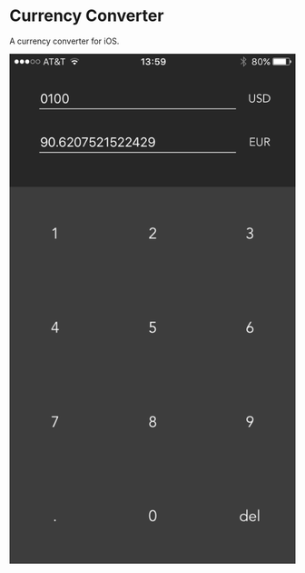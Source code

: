 # Currency Converter
A currency converter for iOS.

![alt text](https://raw.githubusercontent.com/xaanimus/CurrencyConverter/master/assets/screenshot_iOS.PNG)
